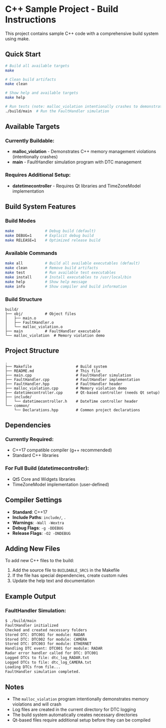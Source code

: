 # C++ Sample Project - Build Instructions

This project contains sample C++ code with a comprehensive build system using make.

## Quick Start

```bash
# Build all available targets
make

# Clean build artifacts
make clean

# Show help and available targets
make help

# Run tests (note: malloc_violation intentionally crashes to demonstrate memory violations)
./build/main  # Run the FaultHandler simulation
```

## Available Targets

### Currently Buildable:
- **malloc_violation** - Demonstrates C++ memory management violations (intentionally crashes)
- **main** - FaultHandler simulation program with DTC management

### Requires Additional Setup:
- **datetimecontroller** - Requires Qt libraries and TimeZoneModel implementation

## Build System Features

### Build Modes
```bash
make              # Debug build (default)
make DEBUG=1      # Explicit debug build
make RELEASE=1    # Optimized release build
```

### Available Commands
```bash
make all          # Build all available executables (default)
make clean        # Remove build artifacts
make test         # Run available test executables
make install      # Install executables to /usr/local/bin
make help         # Show help message
make info         # Show compiler and build information
```

### Build Structure
```
build/
├── obj/          # Object files
│   ├── main.o
│   ├── FaultHandler.o
│   └── malloc_violation.o
├── main          # FaultHandler executable
└── malloc_violation  # Memory violation demo
```

## Project Structure

```
.
├── Makefile                    # Build system
├── README.md                   # This file
├── main.cpp                    # FaultHandler simulation
├── FaultHandler.cpp            # FaultHandler implementation
├── FaultHandler.hpp            # FaultHandler header
├── malloc_violation.cpp        # Memory violation demo
├── datetimecontroller.cpp      # Qt-based controller (needs Qt setup)
├── include/
│   └── datetimecontroller.h    # DateTime controller header
└── common/
    └── Declarations.hpp        # Common project declarations
```

## Dependencies

### Currently Required:
- C++17 compatible compiler (g++ recommended)
- Standard C++ libraries

### For Full Build (datetimecontroller):
- Qt5 Core and Widgets libraries
- TimeZoneModel implementation (user-defined)

## Compiler Settings

- **Standard**: C++17
- **Include Paths**: `include/`, `.`
- **Warnings**: `-Wall -Wextra`
- **Debug Flags**: `-g -DDEBUG`
- **Release Flags**: `-O2 -DNDEBUG`

## Adding New Files

To add new C++ files to the build:

1. Add the source file to `BUILDABLE_SRCS` in the Makefile
2. If the file has special dependencies, create custom rules
3. Update the help text and documentation

## Example Output

### FaultHandler Simulation:
```bash
$ ./build/main
FaultHandler initialized
Checked and created necessary folders
Stored DTC: DTC001 for module: RADAR
Stored DTC: DTC002 for module: CAMERA
Stored DTC: DTC003 for module: ETHERNET
Handling DTC event: DTC001 for module: RADAR
Radar error handler called for DTC: DTC001
Logged DTCs to file: dtc_log_RADAR.txt
Logged DTCs to file: dtc_log_CAMERA.txt
Loading DTCs from file...
FaultHandler simulation completed.
```

## Notes

- The `malloc_violation` program intentionally demonstrates memory violations and will crash
- Log files are created in the current directory for DTC logging
- The build system automatically creates necessary directories
- Qt-based files require additional setup before they can be compiled

